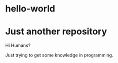 # hello-world
Just another repository
=============

Hi Humans?

Just trying to get some knowledge in programming.
